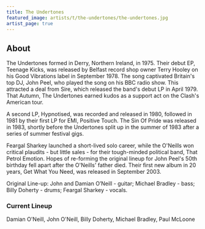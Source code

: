 ```yaml
---
title: The Undertones
featured_image: artists/t/the-undertones/the-undertones.jpg
artist_page: true
---
```

## About

The Undertones formed in Derry, Northern Ireland, in 1975.  Their debut EP, Teenage Kicks, was released by Belfast record shop owner Terry Hooley on his Good Vibrations label in September 1978. The song captivated Britain's top DJ, John Peel, who played the song on his BBC radio show. This attracted a deal from Sire, which released the band's debut LP in April 1979. That Autumn, The Undertones earned kudos as a support act on the Clash's American tour. 

A second LP, Hypnotised, was recorded and released in 1980, followed in 1981 by their first LP for EMI, Positive Touch. The Sin Of Pride was released in 1983, shortly before the Undertones split up in the summer of 1983 after a series of summer festival gigs.

Feargal Sharkey launched a short-lived solo career, while the O'Neills won critical plaudits - but little sales - for their tough-minded political band, That Petrol Emotion. Hopes of re-forming the original lineup for John Peel's 50th birthday fell apart after the O'Neills' father died. Their first new album in 20 years, Get What You Need,  was released in September 2003.

Original Line-up: John and Damian O’Neill - guitar;  Michael Bradley - bass;  Billy Doherty - drums;  Feargal Sharkey - vocals.


### Current Lineup

Damian O'Neill, John O'Neill, Billy Doherty, Michael Bradley, Paul McLoone


